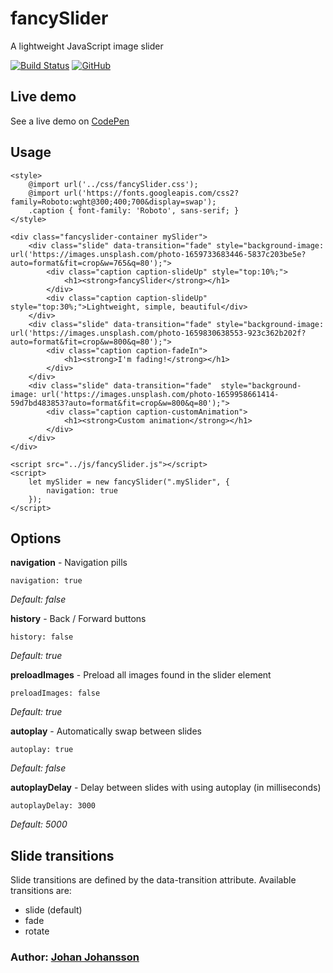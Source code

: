 # fancySlider

A lightweight JavaScript image slider

[![Build Status](https://img.shields.io/github/workflow/status/myspace-nu/fancySlider/CI)](https://github.com/myspace-nu/fancySlider/actions)
[![GitHub](https://img.shields.io/github/license/mashape/apistatus.svg)](https://github.com/myspace-nu/fancySlider/blob/master/LICENSE)

## Live demo

See a live demo on [CodePen](https://codepen.io/myspace-nu/full/RwMergO)

## Usage

	<style>
		@import url('../css/fancySlider.css');
		@import url('https://fonts.googleapis.com/css2?family=Roboto:wght@300;400;700&display=swap');
		.caption { font-family: 'Roboto', sans-serif; }
	</style>

	<div class="fancyslider-container mySlider">
		<div class="slide" data-transition="fade" style="background-image: url('https://images.unsplash.com/photo-1659733683446-5837c203be5e?auto=format&fit=crop&w=765&q=80');">
			<div class="caption caption-slideUp" style="top:10%;">
				<h1><strong>fancySlider</strong></h1>
			</div>
			<div class="caption caption-slideUp" style="top:30%;">Lightweight, simple, beautiful</div>
		</div>
		<div class="slide" data-transition="fade" style="background-image: url('https://images.unsplash.com/photo-1659830638553-923c362b202f?auto=format&fit=crop&w=800&q=80');">
			<div class="caption caption-fadeIn">
				<h1><strong>I'm fading!</strong></h1>
			</div>
		</div>
		<div class="slide" data-transition="fade"  style="background-image: url('https://images.unsplash.com/photo-1659958661414-59d7bd483853?auto=format&fit=crop&w=800&q=80');">
			<div class="caption caption-customAnimation">
				<h1><strong>Custom animation</strong></h1>
			</div>
		</div>
	</div>

	<script src="../js/fancySlider.js"></script>
	<script>
		let mySlider = new fancySlider(".mySlider", {
			navigation: true
		});
	</script>

## Options

**navigation** - Navigation pills

    navigation: true

*Default: false*

**history** - Back / Forward buttons

    history: false

*Default: true*

**preloadImages** - Preload all images found in the slider element

    preloadImages: false

*Default: true*

**autoplay** - Automatically swap between slides

    autoplay: true

*Default: false*

**autoplayDelay** - Delay between slides with using autoplay (in milliseconds)

    autoplayDelay: 3000

*Default: 5000*

## Slide transitions

Slide transitions are defined by the data-transition attribute. Available transitions are:

* slide (default)
* fade
* rotate

### Author: [Johan Johansson](https://github.com/myspace-nu)
